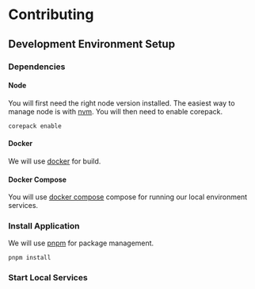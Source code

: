 # Contributing

## Development Environment Setup

### Dependencies

#### Node
You will first need the right node version installed. The easiest
way to manage node is with [nvm](https://www.nvmnode.com/). You will 
then need to enable corepack.
```shell
corepack enable
```

#### Docker
We will use [docker](https://www.docker.com/) for build. 

#### Docker Compose
You will use [docker compose](https://docs.docker.com/compose/install) compose 
for running our local environment services.

### Install Application
We will use [pnpm](https://pnpm.io/) for package management.

```shell
pnpm install
```

### Start Local Services


